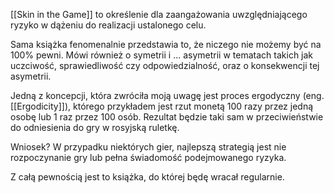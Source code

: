 [[Skin in the Game]] to określenie dla zaangażowania uwzględniającego ryzyko w dążeniu do realizacji ustalonego celu. 

Sama książka fenomenalnie przedstawia to, że niczego nie możemy być na 100% pewni. Mówi również o symetrii i ... asymetrii w tematach takich jak uczciwość, sprawiedliwość czy odpowiedzialność, oraz o konsekwencji tej asymetrii. 

Jedną z koncepcji, która zwróciła moją uwagę jest proces ergodyczny (eng. [[Ergodicity]]), którego przykładem jest rzut monetą 100 razy przez jedną osobę lub 1 raz przez 100 osób. Rezultat będzie taki sam w przeciwieństwie do odniesienia do gry w rosyjską ruletkę. 

Wniosek? W przypadku niektórych gier, najlepszą strategią jest nie rozpoczynanie gry lub pełna świadomość podejmowanego ryzyka.

Z całą pewnością jest to książka, do której będę wracał regularnie.